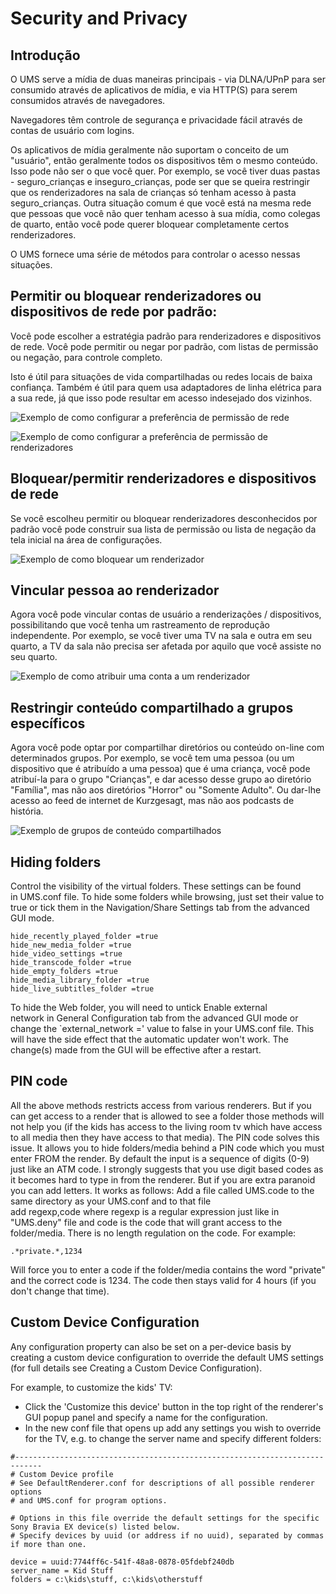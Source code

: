 # Security and Privacy

## Introdução

O UMS serve a mídia de duas maneiras principais - via DLNA/UPnP para ser consumido através de aplicativos de mídia, e via HTTP(S) para serem consumidos através de navegadores.

Navegadores têm controle de segurança e privacidade fácil através de contas de usuário com logins.

Os aplicativos de mídia geralmente não suportam o conceito de um "usuário", então geralmente todos os dispositivos têm o mesmo conteúdo. Isso pode não ser o que você quer. Por exemplo, se você tiver duas pastas - seguro_crianças e inseguro_crianças, pode ser que se queira restringir que os renderizadores na sala de crianças só tenham acesso à pasta seguro_crianças. Outra situação comum é que você está na mesma rede que pessoas que você não quer tenham acesso à sua mídia, como colegas de quarto, então você pode querer bloquear completamente certos renderizadores.

O UMS fornece uma série de métodos para controlar o acesso nessas situações.

## Permitir ou bloquear renderizadores ou dispositivos de rede por padrão:
Você pode escolher a estratégia padrão para renderizadores e dispositivos de rede. Você pode permitir ou negar por padrão, com listas de permissão ou negação, para controle completo.

Isto é útil para situações de vida compartilhadas ou redes locais de baixa confiança. Também é útil para quem usa adaptadores de linha elétrica para a sua rede, já que isso pode resultar em acesso indesejado dos vizinhos.

![Exemplo de como configurar a preferência de permissão de rede](@site/docs/img/whats-new-in-v14-network-allowblock-preference.png)

![Exemplo de como configurar a preferência de permissão de renderizadores](@site/docs/img/whats-new-in-v14-renderer-allow-preference.png)

## Bloquear/permitir renderizadores e dispositivos de rede

Se você escolheu permitir ou bloquear renderizadores desconhecidos por padrão você pode construir sua lista de permissão ou lista de negação da tela inicial na área de configurações.

![Exemplo de como bloquear um renderizador](@site/docs/img/whats-new-in-v14-block-renderer.png)

## Vincular pessoa ao renderizador

Agora você pode vincular contas de usuário a renderizações / dispositivos, possibilitando que você tenha um rastreamento de reprodução independente. Por exemplo, se você tiver uma TV na sala e outra em seu quarto, a TV da sala não precisa ser afetada por aquilo que você assiste no seu quarto.

![Exemplo de como atribuir uma conta a um renderizador](@site/docs/img/whats-new-in-v14-assign-account-to-renderer.png)

## Restringir conteúdo compartilhado a grupos específicos

Agora você pode optar por compartilhar diretórios ou conteúdo on-line com determinados grupos. Por exemplo, se você tem uma pessoa (ou um dispositivo que é atribuído a uma pessoa) que é uma criança, você pode atribuí-la para o grupo "Crianças", e dar acesso desse grupo ao diretório "Família", mas não aos diretórios "Horror" ou "Somente Adulto". Ou dar-lhe acesso ao feed de internet de Kurzgesagt, mas não aos podcasts de história.

![Exemplo de grupos de conteúdo compartilhados](@site/docs/img/whats-new-in-v14-shared-content-group.png)

## Hiding folders

Control the visibility of the virtual folders. These settings can be found in UMS.conf file. To hide some folders while browsing, just set their value to true or tick them in the Navigation/Share Settings tab from the advanced GUI mode.

```
hide_recently_played_folder =true
hide_new_media_folder =true
hide_video_settings =true
hide_transcode_folder =true
hide_empty_folders =true
hide_media_library_folder =true
hide_live_subtitles_folder =true
```

To hide the Web folder, you will need to untick Enable external network in General Configuration tab from the advanced GUI mode or change the `external_network =' value to false in your UMS.conf file. This will have the side effect that the automatic updater won't work. The change(s) made from the GUI will be effective after a restart.

## PIN code

All the above methods restricts access from various renderers. But if you can get access to a render that is allowed to see a folder those methods will not help you (if the kids has access to the living room tv which have access to all media then they have access to that media). The PIN code solves this issue. It allows you to hide folders/media behind a PIN code which you must enter FROM the render. By default the input is a sequence of digits (0-9) just like an ATM code. I strongly suggests that you use digit based codes as it becomes hard to type in from the renderer. But if you are extra paranoid you can add letters. It works as follows: Add a file called UMS.code to the same directory as your UMS.conf and to that file add regexp,code where regexp is a regular expression just like in "UMS.deny" file and code is the code that will grant access to the folder/media. There is no length regulation on the code. For example:
```
.*private.*,1234
```

Will force you to enter a code if the folder/media contains the word "private" and the correct code is 1234. The code then stays valid for 4 hours (if you don't change that time).

## Custom Device Configuration

Any configuration property can also be set on a per-device basis by creating a custom device configuration to override the default UMS settings (for full details see Creating a Custom Device Configuration).

For example, to customize the kids' TV:
- Click the 'Customize this device' button in the top right of the renderer's GUI popup panel and specify a name for the configuration.
- In the new conf file that opens up add any settings you wish to override for the TV, e.g. to change the server name and specify different folders:
```
#----------------------------------------------------------------------------
# Custom Device profile
# See DefaultRenderer.conf for descriptions of all possible renderer options
# and UMS.conf for program options.

# Options in this file override the default settings for the specific Sony Bravia EX device(s) listed below.
# Specify devices by uuid (or address if no uuid), separated by commas if more than one.

device = uuid:7744ff6c-541f-48a8-0878-05fdebf240db
server_name = Kid Stuff
folders = c:\kids\stuff, c:\kids\otherstuff
```
